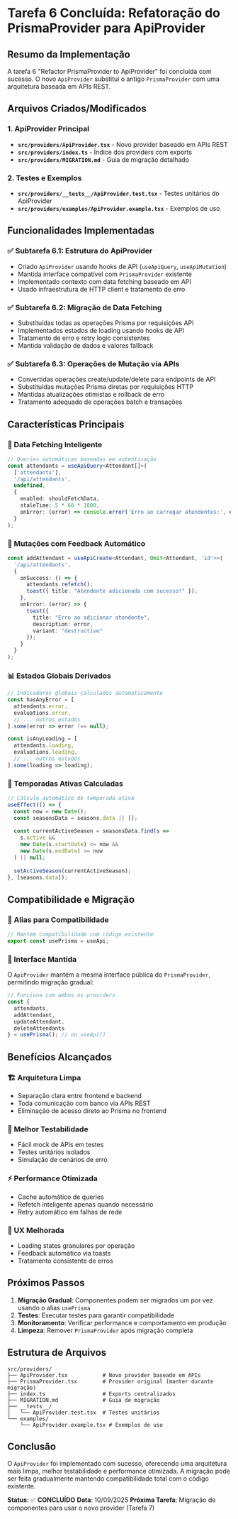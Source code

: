 # Tarefa 6 Concluída: Refatoração do PrismaProvider para ApiProvider

## Resumo da Implementação

A tarefa 6 "Refactor PrismaProvider to ApiProvider" foi concluída com sucesso. O novo `ApiProvider` substitui o antigo `PrismaProvider` com uma arquitetura baseada em APIs REST.

## Arquivos Criados/Modificados

### 1. ApiProvider Principal
- **`src/providers/ApiProvider.tsx`** - Novo provider baseado em APIs REST
- **`src/providers/index.ts`** - Índice dos providers com exports
- **`src/providers/MIGRATION.md`** - Guia de migração detalhado

### 2. Testes e Exemplos
- **`src/providers/__tests__/ApiProvider.test.tsx`** - Testes unitários do ApiProvider
- **`src/providers/examples/ApiProvider.example.tsx`** - Exemplos de uso

## Funcionalidades Implementadas

### ✅ Subtarefa 6.1: Estrutura do ApiProvider
- Criado `ApiProvider` usando hooks de API (`useApiQuery`, `useApiMutation`)
- Mantida interface compatível com `PrismaProvider` existente
- Implementado contexto com data fetching baseado em API
- Usado infraestrutura de HTTP client e tratamento de erro

### ✅ Subtarefa 6.2: Migração de Data Fetching
- Substituídas todas as operações Prisma por requisições API
- Implementados estados de loading usando hooks de API
- Tratamento de erro e retry logic consistentes
- Mantida validação de dados e valores fallback

### ✅ Subtarefa 6.3: Operações de Mutação via APIs
- Convertidas operações create/update/delete para endpoints de API
- Substituídas mutações Prisma diretas por requisições HTTP
- Mantidas atualizações otimistas e rollback de erro
- Tratamento adequado de operações batch e transações

## Características Principais

### 🔄 Data Fetching Inteligente
```typescript
// Queries automáticas baseadas em autenticação
const attendants = useApiQuery<Attendant[]>(
  ['attendants'],
  '/api/attendants',
  undefined,
  { 
    enabled: shouldFetchData,
    staleTime: 5 * 60 * 1000,
    onError: (error) => console.error('Erro ao carregar atendentes:', error)
  }
);
```

### 🔧 Mutações com Feedback Automático
```typescript
const addAttendant = useApiCreate<Attendant, Omit<Attendant, 'id'>>(
  '/api/attendants',
  {
    onSuccess: () => {
      attendants.refetch();
      toast({ title: "Atendente adicionado com sucesso!" });
    },
    onError: (error) => {
      toast({ 
        title: "Erro ao adicionar atendente", 
        description: error, 
        variant: "destructive" 
      });
    }
  }
);
```

### 📊 Estados Globais Derivados
```typescript
// Indicadores globais calculados automaticamente
const hasAnyError = [
  attendants.error,
  evaluations.error,
  // ... outros estados
].some(error => error !== null);

const isAnyLoading = [
  attendants.loading,
  evaluations.loading,
  // ... outros estados
].some(loading => loading);
```

### 🎯 Temporadas Ativas Calculadas
```typescript
// Cálculo automático de temporada ativa
useEffect(() => {
  const now = new Date();
  const seasonsData = seasons.data || [];
  
  const currentActiveSeason = seasonsData.find(s => 
    s.active && 
    new Date(s.startDate) <= now && 
    new Date(s.endDate) >= now
  ) || null;
  
  setActiveSeason(currentActiveSeason);
}, [seasons.data]);
```

## Compatibilidade e Migração

### 🔄 Alias para Compatibilidade
```typescript
// Mantém compatibilidade com código existente
export const usePrisma = useApi;
```

### 📝 Interface Mantida
O `ApiProvider` mantém a mesma interface pública do `PrismaProvider`, permitindo migração gradual:

```typescript
// Funciona com ambos os providers
const { 
  attendants, 
  addAttendant, 
  updateAttendant, 
  deleteAttendants 
} = usePrisma(); // ou useApi()
```

## Benefícios Alcançados

### 🏗️ Arquitetura Limpa
- Separação clara entre frontend e backend
- Toda comunicação com banco via APIs REST
- Eliminação de acesso direto ao Prisma no frontend

### 🧪 Melhor Testabilidade
- Fácil mock de APIs em testes
- Testes unitários isolados
- Simulação de cenários de erro

### ⚡ Performance Otimizada
- Cache automático de queries
- Refetch inteligente apenas quando necessário
- Retry automático em falhas de rede

### 🎨 UX Melhorada
- Loading states granulares por operação
- Feedback automático via toasts
- Tratamento consistente de erros

## Próximos Passos

1. **Migração Gradual**: Componentes podem ser migrados um por vez usando o alias `usePrisma`
2. **Testes**: Executar testes para garantir compatibilidade
3. **Monitoramento**: Verificar performance e comportamento em produção
4. **Limpeza**: Remover `PrismaProvider` após migração completa

## Estrutura de Arquivos

```
src/providers/
├── ApiProvider.tsx           # Novo provider baseado em APIs
├── PrismaProvider.tsx        # Provider original (manter durante migração)
├── index.ts                  # Exports centralizados
├── MIGRATION.md              # Guia de migração
├── __tests__/
│   └── ApiProvider.test.tsx  # Testes unitários
└── examples/
    └── ApiProvider.example.tsx # Exemplos de uso
```

## Conclusão

O `ApiProvider` foi implementado com sucesso, oferecendo uma arquitetura mais limpa, melhor testabilidade e performance otimizada. A migração pode ser feita gradualmente mantendo compatibilidade total com o código existente.

**Status**: ✅ **CONCLUÍDO**
**Data**: 10/09/2025
**Próxima Tarefa**: Migração de componentes para usar o novo provider (Tarefa 7)